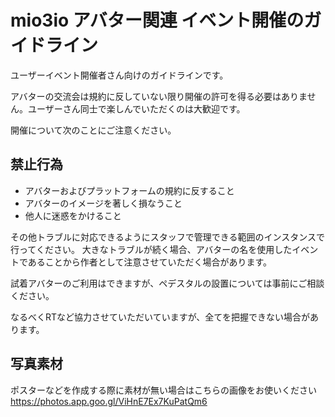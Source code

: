 # mio3io アバター関連 イベント開催のガイドライン <!-- {docsify-ignore-all} -->

ユーザーイベント開催者さん向けのガイドラインです。

アバターの交流会は規約に反していない限り開催の許可を得る必要はありません。ユーザーさん同士で楽しんでいただくのは大歓迎です。

開催について次のことにご注意ください。

## 禁止行為 <!-- {docsify-ignore} -->

- アバターおよびプラットフォームの規約に反すること
- アバターのイメージを著しく損なうこと
- 他人に迷惑をかけること

その他トラブルに対応できるようにスタッフで管理できる範囲のインスタンスで行ってください。
大きなトラブルが続く場合、アバターの名を使用したイベントであることから作者として注意させていただく場合があります。

試着アバターのご利用はできますが、ペデスタルの設置については事前にご相談ください。

なるべくRTなど協力させていただいていますが、全てを把握できない場合があります。

## 写真素材
ポスターなどを作成する際に素材が無い場合はこちらの画像をお使いください
https://photos.app.goo.gl/ViHnE7Ex7KuPatQm6
